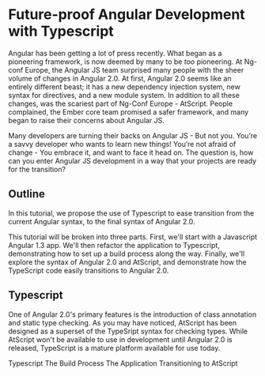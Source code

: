 
# Future-proof Angular Development with Typescript


Angular has been getting a lot of press recently. What began as a pioneering framework, is now deemed by
many to be *too* pioneering. At Ng-conf Europe, the Angular JS team surprised many people with the sheer
volume of changes in Angular 2.0. At first, Angular 2.0 seems like an entirely different beast; it has a
new dependency injection system, new syntax for directives, and a new module system. In addition to all
these changes, was the scariest part of Ng-Conf Europe - AtScript. People complained, the Ember core team
promised a safer framework, and many began to raise their concerns about Angular JS.

Many developers are turning their backs on Angular JS - But not you. You’re a savvy developer who wants to
learn new things! You’re not afraid of change - You embrace it, and want to face it head on. The question is,
how can you enter Angular JS development in a way that your projects are ready for the transition?


## Outline

In this tutorial, we propose the use of Typescript to ease transition from the current Angular syntax, to
the final syntax of Angular 2.0.

This tutorial will be broken into three parts. First, we'll start with a Javascript Angular 1.3 app.
We'll then refactor the application to Typescript, demonstrating how to set up a build process along the way.
Finally, we'll explore the syntax of Angular 2.0 and AtScript, and demonstrate how the TypeScript code easily
transitions to Angular 2.0.


## Typescript

One of Angular 2.0's primary features is the introduction of class annotation and static type checking. As you
may have noticed, AtScript has been designed as a superset of the TypeSript syntax for checking types. While
AtScript won't be available to use in development until Angular 2.0 is released, TypeScript is a mature platform
available for use today.




Typescript
The Build Process
The Application
Transitioning to AtScript


